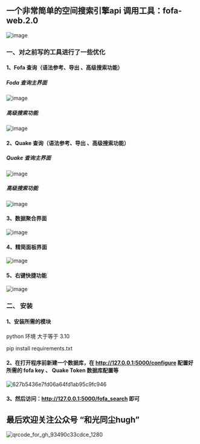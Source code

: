 ## 一个非常简单的空间搜索引擎api 调用工具：fofa-web.2.0

![image](https://github.com/user-attachments/assets/5ea05cd6-278a-4157-8479-0bc47f6e6c1d)



### 一、对之前写的工具进行了一些优化

#### 1、Fofa 查询（语法参考、导出 、高级搜索功能）

##### Foda 查询主界面
![image](https://github.com/user-attachments/assets/76a5690a-85e0-4262-8964-4c921bc9d036)


##### 高级搜索功能
![image](https://github.com/user-attachments/assets/305ebce9-1bcf-470b-a82a-7d5baa270318)


#### 2、Quake 查询（语法参考、导出 、高级搜索功能）

##### Quake 查询主界面
![image](https://github.com/user-attachments/assets/70a8fb48-73a1-4152-a907-7dfa684fbdf9)

##### 高级搜索功能
![image](https://github.com/user-attachments/assets/67f5940d-9f70-4636-99f3-74ef0a99e13e)


#### 3、数据聚合界面

![image](https://github.com/user-attachments/assets/2a96ab9f-b908-42fc-a4ca-1594c6417055)

#### 4、精简面板界面

![image](https://github.com/user-attachments/assets/f76185da-c7d9-4a8a-ae8f-e2b044f5b5c9)

#### 5、右键快捷功能

![image](https://github.com/user-attachments/assets/0f2485b2-4b24-4bb8-b39a-e9f74d41ef8f)



### 二、 安装

#### 1、安装所需的模块

python 环境 大于等于 3.10

pip install requirements.txt


#### 2、在打开程序前新建一个数据库，在 http://127.0.0.1:5000/configure 配置好所需的 fofa key 、 Quake Token 数据库配置等

![627b5436e7fd06a64fd1ab95c9fc946](https://github.com/user-attachments/assets/80580399-0d61-4504-b488-2755e527eeb5)


####  3、然后访问：http://127.0.0.1:5000/fofa_search 即可



## 最后欢迎关注公众号 “和光同尘hugh”

![qrcode_for_gh_93490c33cdce_1280](https://github.com/user-attachments/assets/265e43b5-c56f-4ea7-a112-4d73095d4f5e)

